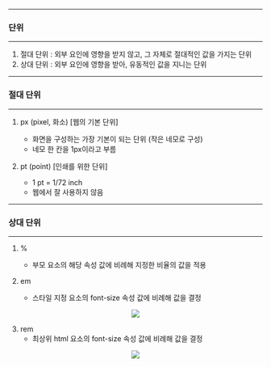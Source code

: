 -----
### 단위
-----
1. 절대 단위 : 외부 요인에 영향을 받지 않고, 그 자체로 절대적인 값을 가지는 단위
2. 상대 단위 : 외부 요인에 영향을 받아, 유동적인 값을 지니는 단위

-----
### 절대 단위
-----
1. px (pixel, 화소) [웹의 기본 단위]
   - 화면을 구성하는 가장 기본이 되는 단위 (작은 네모로 구성)
   - 네모 한 칸을 1px이라고 부름

2. pt (point) [인쇄를 위한 단위]
   - 1 pt = 1/72 inch
   - 웹에서 잘 사용하지 않음

-----
### 상대 단위
-----
1. %
   - 부모 요소의 해당 속성 값에 비례해 지정한 비율의 값을 적용
  
2. em
   - 스타일 지정 요소의 font-size 속성 값에 비례해 값을 결정
     
<div align = "center">
<img src="https://github.com/sooyounghan/DataBase/assets/34672301/370b4384-6cd8-486d-81b8-a585e3a66c11">
</div>

3. rem
   - 최상위 html 요소의 font-size 속성 값에 비례해 값을 결정
     
<div align = "center">
<img src="https://github.com/sooyounghan/DataBase/assets/34672301/370b4384-6cd8-486d-81b8-a585e3a66c11">
</div>
